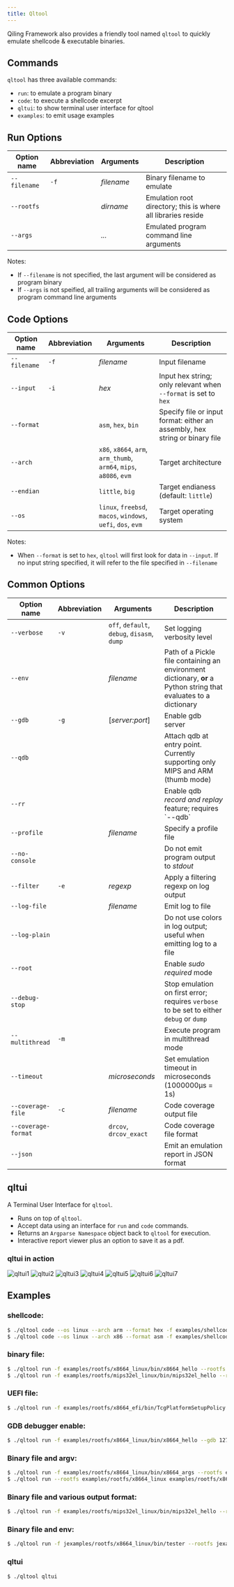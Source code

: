 ```yaml
---
title: Qltool
---
```


Qiling Framework also provides a friendly tool named `qltool` to quickly emulate shellcode & executable binaries.

## Commands
`qltool` has three available commands:
 - `run`: to emulate a program binary
 - `code`: to execute a shellcode excerpt
 - `qltui`: to show terminal user interface for qltool
 - `examples`: to emit usage examples

## Run Options
<table>
    <thead>
        <tr>
            <th>Option name</th>
            <th>Abbreviation</th>
            <th>Arguments</th>
            <th>Description</th>
        </tr>
    </thead>
    <tbody>
        <tr>
            <td><code>--filename</code></td>
            <td><code>-f</code></td>
            <td><i>filename</i></td>
            <td>Binary filename to emulate</td>
        </tr>
        <tr>
            <td><code>--rootfs</code></td>
            <td></td>
            <td><i>dirname</i></td>
            <td>Emulation root directory; this is where all libraries reside</td>
        </tr>
        <tr>
            <td><code>--args</code></td>
            <td></td>
            <td><i>...</i></td>
            <td>Emulated program command line arguments</td>
        </tr>
    </tbody>
</table>

Notes:
 - If `--filename` is not specified, the last argument will be considered as program binary
 - If `--args` is not speified, all trailing arguments will be considered as program command line arguments

## Code Options
<table>
    <thead>
        <tr>
            <th>Option name</th>
            <th>Abbreviation</th>
            <th>Arguments</th>
            <th>Description</th>
        </tr>
    </thead>
    <tbody>
        <tr>
            <td><code>--filename</code></td>
            <td><code>-f</code></td>
            <td><i>filename</i></td>
            <td>Input filename</td>
        </tr>
        <tr>
            <td><code>--input</code></td>
            <td><code>-i</code></td>
            <td><i>hex</i></td>
            <td>Input hex string; only relevant when <code>--format</code> is set to <code>hex</code></td>
        </tr>
        <tr>
            <td><code>--format</code></td>
            <td></td>
            <td>
                <code>asm</code>,
                <code>hex</code>,
                <code>bin</code>
            </td>
            <td>Specify file or input format: either an assembly, hex string or binary file</td>
        </tr>
        <tr>
            <td><code>--arch</code></td>
            <td></td>
            <td>
                <code>x86</code>,
                <code>x8664</code>,
                <code>arm</code>,
                <code>arm_thumb</code>,
                <code>arm64</code>,
                <code>mips</code>,
                <code>a8086</code>,
                <code>evm</code>
            </td>
            <td>Target architecture</td>
        </tr>
        <tr>
            <td><code>--endian</code></td>
            <td></td>
            <td>
                <code>little</code>,
                <code>big</code>
            </td>
            <td>Target endianess (default: <code>little</code>)</td>
        </tr>
        <tr>
            <td><code>--os</code></td>
            <td></td>
            <td>
                <code>linux</code>,
                <code>freebsd</code>,
                <code>macos</code>,
                <code>windows</code>,
                <code>uefi</code>,
                <code>dos</code>,
                <code>evm</code>
            </td>
            <td>Target operating system</td>
        </tr>
    </tbody>
</table>

Notes:
 - When `--format` is set to `hex`, `qltool` will first look for data in `--input`. If no input string specified, it will refer to the file specified in `--filename`

## Common Options
<table>
    <thead>
        <tr>
            <th>Option name</th>
            <th>Abbreviation</th>
            <th>Arguments</th>
            <th>Description</th>
        </tr>
    </thead>
    <tbody>
        <tr>
            <td><code>--verbose</code></td>
            <td><code>-v</code></td>
            <td>
                <code>off</code>,
                <code>default</code>,
                <code>debug</code>,
                <code>disasm</code>,
                <code>dump</code>
            </td>
            <td>Set logging verbosity level</td>
        </tr>
        <tr>
            <td><code>--env</code></td>
            <td></td>
            <td><i>filename</i></td>
            <td>Path of a Pickle file containing an environment dictionary, <b>or</b> a Python string that evaluates to a dictionary</td>
        </tr>
        <tr>
            <td><code>--gdb</code></td>
            <td><code>-g</code></td>
            <td>[<i>server:port</i>]</td>
            <td>Enable gdb server</td>
        </tr>
        <tr>
            <td><code>--qdb</code></td>
            <td></td>
            <td></td>
            <td>Attach qdb at entry point. Currently supporting only MIPS and ARM (thumb mode)</td>
        </tr>
        <tr>
            <td><code>--rr</code></td>
            <td></td>
            <td></td>
            <td>Enable qdb <i>record and replay</i> feature; requires `--qdb`</td>
        </tr>
        <tr>
            <td><code>--profile</code></td>
            <td></td>
            <td><i>filename</i></td>
            <td>Specify a profile file</td>
        </tr>
        <tr>
            <td><code>--no-console</code></td>
            <td></td>
            <td></td>
            <td>Do not emit program output to <i>stdout</i></td>
        </tr>
        <tr>
            <td><code>--filter</code></td>
            <td><code>-e</code></td>
            <td><i>regexp</i></td>
            <td>Apply a filtering regexp on log output</td>
        </tr>
        <tr>
            <td><code>--log-file</code></td>
            <td></td>
            <td><i>filename</i></td>
            <td>Emit log to file</td>
        </tr>
        <tr>
            <td><code>--log-plain</code></td>
            <td></td>
            <td></td>
            <td>Do not use colors in log output; useful when emitting log to a file</td>
        </tr>
        <tr>
            <td><code>--root</code></td>
            <td></td>
            <td></td>
            <td>Enable <i>sudo required</i> mode</td>
        </tr>
        <tr>
            <td><code>--debug-stop</code></td>
            <td></td>
            <td></td>
            <td>Stop emulation on first error; requires <code>verbose</code> to be set to either <code>debug</code> or <code>dump</code></td>
        </tr>
        <tr>
            <td><code>--multithread</code></td>
            <td><code>-m</code></td>
            <td></td>
            <td>Execute program in multithread mode</td>
        </tr>
        <tr>
            <td><code>--timeout</code></td>
            <td></td>
            <td><i>microseconds</i></td>
            <td>Set emulation timeout in microseconds (1000000μs = 1s)</td>
        </tr>
        <tr>
            <td><code>--coverage-file</code></td>
            <td><code>-c</code></td>
            <td><i>filename</i></td>
            <td>Code coverage output file</td>
        </tr>
        <tr>
            <td><code>--coverage-format</code></td>
            <td></td>
            <td>
                <code>drcov</code>,
                <code>drcov_exact</code>
            </td>
            <td>Code coverage file format</td>
        </tr>
        <tr>
            <td><code>--json</code></td>
            <td></td>
            <td></td>
            <td>Emit an emulation report in JSON format</td>
        </tr>
    </tbody>
</table>

## qltui

A Terminal User Interface for `qltool`.

 -   Runs on top of  `qltool`.
 -   Accept data using an interface for  `run`  and  `code`  commands.
 -   Returns an  `Argparse Namespace`  object back to  `qltool`  for execution.
 -   Interactive report viewer plus an option to save it as a pdf.

### qltui in action

![qltui1](./img/qltui1.png)
![qltui2](./img/qltui2.png)
![qltui3](./img/qltui3.png)
![qltui4](./img/qltui4.png)
![qltui5](./img/qltui5.png)
![qltui6](./img/qltui6.png)
![qltui7](./img/qltui7.png)

## Examples

### shellcode:

```bash
$ ./qltool code --os linux --arch arm --format hex -f examples/shellcodes/linarm32_tcp_reverse_shell.hex
$ ./qltool code --os linux --arch x86 --format asm -f examples/shellcodes/lin32_execve.asm
```

### binary file:

```bash
$ ./qltool run -f examples/rootfs/x8664_linux/bin/x8664_hello --rootfs  examples/rootfs/x8664_linux/
$ ./qltool run -f examples/rootfs/mips32el_linux/bin/mips32el_hello --rootfs examples/rootfs/mips32el_linux
```

### UEFI file:

```bash
$ ./qltool run -f examples/rootfs/x8664_efi/bin/TcgPlatformSetupPolicy --rootfs examples/rootfs/x8664_efi --env examples/rootfs/x8664_efi/rom2_nvar.pickel
```

### GDB debugger enable:

```bash
$ ./qltool run -f examples/rootfs/x8664_linux/bin/x8664_hello --gdb 127.0.0.1:9999 --rootfs examples/rootfs/x8664_linux
```

### Binary file and argv:

```bash
$ ./qltool run -f examples/rootfs/x8664_linux/bin/x8664_args --rootfs examples/rootfs/x8664_linux --args test1 test2 test3
$ ./qltool run --rootfs examples/rootfs/x8664_linux examples/rootfs/x8664_linux/bin/x8664_args test1 test2 test3
```

### Binary file and various output format:

```bash
$ ./qltool run -f examples/rootfs/mips32el_linux/bin/mips32el_hello --rootfs examples/rootfs/mips32el_linux --verbose disasm
```

### Binary file and env:
```bash
$ ./qltool run -f jexamples/rootfs/x8664_linux/bin/tester --rootfs jexamples/rootfs/x8664_linux --env '{"LD_PRELOAD":"hijack.so"}' --verbose debug
```

### qltui
```bash
$ ./qltool qltui
```
